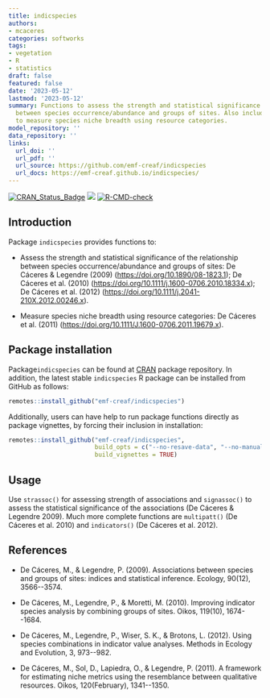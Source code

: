 ```yaml
---
title: indicspecies
authors:
- mcaceres
categories: softworks
tags:
- vegetation
- R
- statistics
draft: false
featured: false
date: '2023-05-12'
lastmod: '2023-05-12'
summary: Functions to assess the strength and statistical significance of the relationship
  between species occurrence/abundance and groups of sites. Also includes functions
  to measure species niche breadth using resource categories.
model_repository: ''
data_repository: ''
links:
  url_doi: ''
  url_pdf: ''
  url_source: https://github.com/emf-creaf/indicspecies
  url_docs: https://emf-creaf.github.io/indicspecies/
---
```

[![CRAN_Status_Badge](http://www.r-pkg.org/badges/version/indicspecies)](https://cran.r-project.org/package=indicspecies)
[![](https://cranlogs.r-pkg.org/badges/indicspecies)](https://cran.rstudio.com/web/packages/indicspecies/index.html)
[![R-CMD-check](https://github.com/emf-creaf/indicspecies/workflows/R-CMD-check/badge.svg)](https://github.com/emf-creaf/indicspecies/actions)

## Introduction

Package `indicspecies` provides functions to:

-   Assess the strength and statistical significance of the relationship
    between species occurrence/abundance and groups of sites: De Cáceres
    & Legendre (2009) (<https://doi.org/10.1890/08-1823.1>); De Cáceres
    et al. (2010) (<https://doi.org/10.1111/j.1600-0706.2010.18334.x>);
    De Cáceres et al. (2012)
    (<https://doi.org/10.1111/j.2041-210X.2012.00246.x>).

-   Measure species niche breadth using resource categories: De Cáceres
    et al. (2011) (<https://doi.org/10.1111/J.1600-0706.2011.19679.x>).

## Package installation

Package`indicspecies` can be found at
[CRAN](https://cran.r-project.org/) package repository. In addition, the
latest stable `indicspecies` R package can be installed from GitHub as
follows:

``` r
remotes::install_github("emf-creaf/indicspecies")
```

Additionally, users can have help to run package functions directly as
package vignettes, by forcing their inclusion in installation:

``` r
remotes::install_github("emf-creaf/indicspecies", 
                        build_opts = c("--no-resave-data", "--no-manual"),
                        build_vignettes = TRUE)
```

## Usage

Use `strassoc()` for assessing strength of associations and
`signassoc()` to assess the statistical significance of the associations
(De Cáceres & Legendre 2009). Much more complete functions are
`multipatt()` (De Cáceres et al. 2010) and `indicators()` (De Cáceres et
al. 2012).

## References

-   De Cáceres, M., & Legendre, P. (2009). Associations between species
    and groups of sites: indices and statistical inference. Ecology,
    90(12), 3566--3574.

-   De Cáceres, M., Legendre, P., & Moretti, M. (2010). Improving
    indicator species analysis by combining groups of sites. Oikos,
    119(10), 1674--1684.

-   De Cáceres, M., Legendre, P., Wiser, S. K., & Brotons, L. (2012).
    Using species combinations in indicator value analyses. Methods in
    Ecology and Evolution, 3, 973--982.

-   De Cáceres, M., Sol, D., Lapiedra, O., & Legendre, P. (2011). A
    framework for estimating niche metrics using the resemblance between
    qualitative resources. Oikos, 120(February), 1341--1350.
